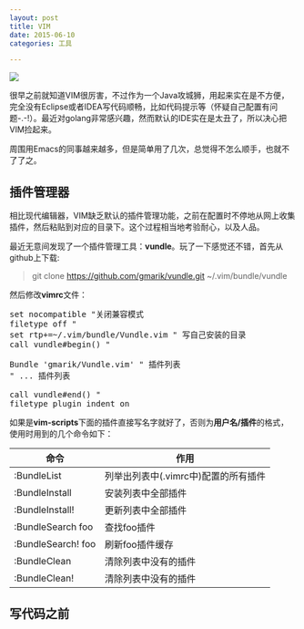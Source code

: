 ```yaml
---
layout: post
title: VIM
date: 2015-06-10
categories: 工具

---
```


![](http://7xiz10.com1.z0.glb.clouddn.com/VIM-LOGO.jpg)

很早之前就知道VIM很厉害，不过作为一个Java攻城狮，用起来实在是不方便，完全没有Eclipse或者IDEA写代码顺畅，比如代码提示等（怀疑自己配置有问题-.-!）。最近对golang非常感兴趣，然而默认的IDE实在是太丑了，所以决心把VIM捡起来。

周围用Emacs的同事越来越多，但是简单用了几次，总觉得不怎么顺手，也就不了了之。

## 插件管理器

相比现代编辑器，VIM缺乏默认的插件管理功能，之前在配置时不停地从网上收集插件，然后粘贴到对应的目录下。这个过程相当地考验耐心，以及人品。

最近无意间发现了一个插件管理工具：**vundle**。玩了一下感觉还不错，首先从github上下载:

> git clone https://github.com/gmarik/vundle.git ~/.vim/bundle/vundle

然后修改**vimrc**文件：

<pre class="prettyprint">
set nocompatible "关闭兼容模式
filetype off "
set rtp+=~/.vim/bundle/Vundle.vim " 写自己安装的目录
call vundle#begin() "

Bundle 'gmarik/Vundle.vim' " 插件列表
" ... 插件列表

call vundle#end() "
filetype plugin indent on
</pre>

如果是**vim-scripts**下面的插件直接写名字就好了，否则为**用户名/插件**的格式，使用时用到的几个命令如下：

命令|作用
-|-
:BundleList|列举出列表中(.vimrc中)配置的所有插件
:BundleInstall|安装列表中全部插件
:BundleInstall!|更新列表中全部插件
:BundleSearch foo|查找foo插件
:BundleSearch! foo|刷新foo插件缓存
:BundleClean|清除列表中没有的插件
:BundleClean!|清除列表中没有的插件

## 写代码之前